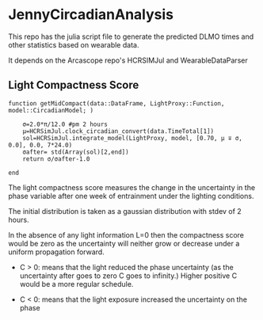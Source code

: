# JennyCircadianAnalysis

This repo has the julia script file to generate the predicted DLMO times and other statistics based on wearable data.

It depends on the Arcascope repo's HCRSIMJul and WearableDataParser 


## Light Compactness Score



```{julia}
function getMidCompact(data::DataFrame, LightProxy::Function, model::CircadianModel; )

	σ=2.0*π/12.0 #pm 2 hours 
	μ=HCRSimJul.clock_circadian_convert(data.TimeTotal[1])
	sol=HCRSimJul.integrate_model(LightProxy, model, [0.70, μ ∓ σ, 0.0], 0.0, 7*24.0)
	σafter= std(Array(sol)[2,end])
	return σ/σafter-1.0 

end
```

The light compactness score measures the change in the uncertainty in the phase
variable after one week of entrainment under the lighting conditions. 

The initial distribution is taken as a gaussian distribution with stdev of 2
hours. 

In the absence of any light information L=0 then the compactness score would be
zero as the uncertainty will neither grow or decrease under a uniform propagation
forward. 

* C > 0: means that the light reduced the phase uncertainty (as the uncertainty
after goes to zero C goes to infinity.) Higher positive C would be a more regular schedule. 

* C < 0: means that the light exposure increased the uncertainty on the phase
